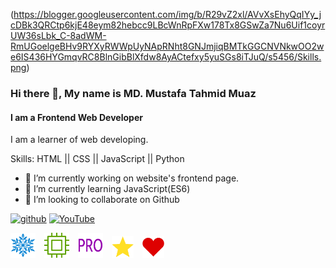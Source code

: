 (https://blogger.googleusercontent.com/img/b/R29vZ2xl/AVvXsEhyQqIYy_jcDBk3QRCtp6kjE48eym82hebcc9LBcWnRpFXw178Tx8GSwZa7Nu6Uif1coyrUW36sLbk_C-8adWM-RmUGoelgeBHv9RYXyRWWpUyNApRNht8GNJmjiqBMTkGGCNVNkwOO2we6IS436HYGmqvRC8BlnGibBlXfdw8AyACtefxy5yuSGs8iTJuQ/s5456/Skills.png)

### Hi there 👋, My name is MD. Mustafa Tahmid Muaz
#### I am a Frontend Web Developer 

I am a learner of web developing.

Skills: HTML || CSS || JavaScript || Python

- 🔭 I’m currently working on website's frontend page. 
- 🌱 I’m currently learning JavaScript(ES6) 
- 👯 I’m looking to collaborate on Github 


[<img src='https://cdn.jsdelivr.net/npm/simple-icons@3.0.1/icons/github.svg' alt='github' height='40'>](https://github.com/MTMuaz)  [<img src='https://cdn.jsdelivr.net/npm/simple-icons@3.0.1/icons/youtube.svg' alt='YouTube' height='40'>](https://www.youtube.com/channel/UCwBsrMv7M8sh9bjjBaoEn5g)  

<a href='https://archiveprogram.github.com/'><img src='https://raw.githubusercontent.com/acervenky/animated-github-badges/master/assets/acbadge.gif' width='40' height='40'></a> <a href='https://docs.github.com/en/developers'><img src='https://raw.githubusercontent.com/acervenky/animated-github-badges/master/assets/devbadge.gif' width='40' height='40'></a> <a href='https://github.com/pricing'><img src='https://raw.githubusercontent.com/acervenky/animated-github-badges/master/assets/pro.gif' width='40' height='40'></a> <a href='https://stars.github.com/'><img src='https://raw.githubusercontent.com/acervenky/animated-github-badges/master/assets/starbadge.gif' width='35' height='35'></a> <a href='https://docs.github.com/en/github/supporting-the-open-source-community-with-github-sponsors'><img src='https://raw.githubusercontent.com/acervenky/animated-github-badges/master/assets/sponsorbadge.gif' width='35' height='35'></a> 

